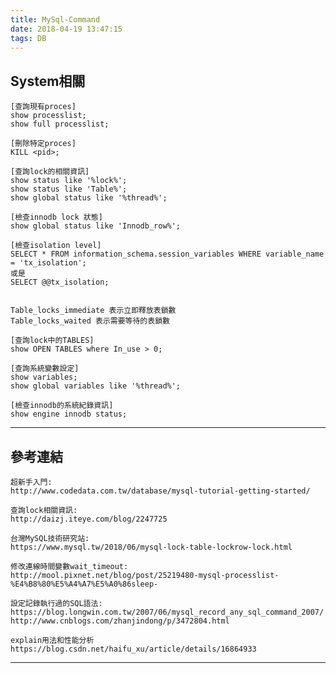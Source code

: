 ```yaml
---
title: MySql-Command
date: 2018-04-19 13:47:15
tags: DB
---
```



System相關
---
	[查詢現有proces]
	show processlist;
	show full processlist;
	
	[刪除特定proces]
	KILL <pid>;
	
	[查詢lock的相關資訊]
	show status like '%lock%';
	show status like 'Table%';
	show global status like '%thread%';

	[檢查innodb lock 狀態]
	show global status like 'Innodb_row%';

	[檢查isolation level]
	SELECT * FROM information_schema.session_variables WHERE variable_name = 'tx_isolation';
	或是
	SELECT @@tx_isolation;

	
	Table_locks_immediate 表示立即釋放表鎖數
	Table_locks_waited 表示需要等待的表鎖數
	
	[查詢lock中的TABLES]
	show OPEN TABLES where In_use > 0;
	
	[查詢系統變數設定]
	show variables;
	show global variables like '%thread%';

	[檢查innodb的系統紀錄資訊]
	show engine innodb status;
	
---

參考連結
---
	超新手入門:
	http://www.codedata.com.tw/database/mysql-tutorial-getting-started/
	
	查詢lock相關資訊:
	http://daizj.iteye.com/blog/2247725
	
	台灣MySQL技術研究站:
	https://www.mysql.tw/2018/06/mysql-lock-table-lockrow-lock.html

	修改連線時間變數wait_timeout: 
	http://mool.pixnet.net/blog/post/25219480-mysql-processlist-%E4%B8%80%E5%A4%A7%E5%A0%86sleep-
	
	設定記錄執行過的SQL語法: 
	https://blog.longwin.com.tw/2007/06/mysql_record_any_sql_command_2007/
	http://www.cnblogs.com/zhanjindong/p/3472804.html
	
	explain用法和性能分析
	https://blog.csdn.net/haifu_xu/article/details/16864933
---

